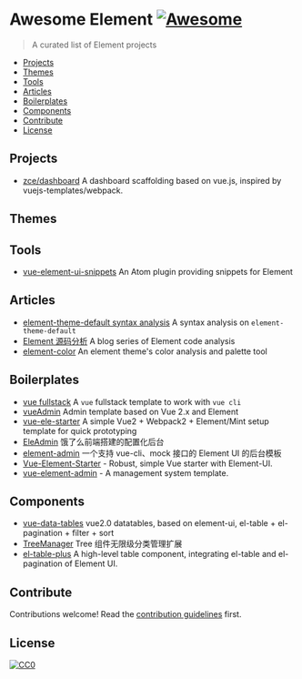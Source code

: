 # Awesome Element [![Awesome](https://cdn.rawgit.com/sindresorhus/awesome/d7305f38d29fed78fa85652e3a63e154dd8e8829/media/badge.svg)](https://github.com/sindresorhus/awesome)

> A curated list of Element projects

<!-- START doctoc generated TOC please keep comment here to allow auto update -->
<!-- DON'T EDIT THIS SECTION, INSTEAD RE-RUN doctoc TO UPDATE -->


- [Projects](#projects)
- [Themes](#themes)
- [Tools](#tools)
- [Articles](#articles)
- [Boilerplates](#boilerplates)
- [Components](#components)
- [Contribute](#contribute)
- [License](#license)

<!-- END doctoc generated TOC please keep comment here to allow auto update -->

## Projects

- [zce/dashboard](https://github.com/zce/dashboard) A dashboard scaffolding based on vue.js, inspired by vuejs-templates/webpack.

## Themes

## Tools

- [vue-element-ui-snippets](https://github.com/solobat/vue-element-ui-snippets) An Atom plugin providing snippets for Element

## Articles

- [element-theme-default syntax analysis](https://github.com/Molunerfinn/theme-default/) A syntax analysis on `element-theme-default`
- [Element 源码分析](http://www.jianshu.com/c/c71f9c127c71) A blog series of Element code analysis
- [element-color](https://github.com/MIKUScallion/element-color) An element theme's color analysis and palette tool

## Boilerplates

- [vue fullstack](https://github.com/erguotou520/vue-fullstack/) A `vue` fullstack template to work with `vue cli`
- [vueAdmin](https://github.com/taylorchen709/vueAdmin/) Admin template based on Vue 2.x and Element
- [vue-ele-starter](https://github.com/jikkai/vue-ele-starter) A simple Vue2 + Webpack2 + Element/Mint setup template for quick prototyping
- [EleAdmin](https://git.oschina.net/bfgdqch/EleAdmin) 饿了么前端搭建的配置化后台
- [element-admin](https://github.com/lynzz/element-admin) 一个支持 vue-cli、mock 接口的 Element UI 的后台模板
- [Vue-Element-Starter](https://github.com/Metnew/vue-element-starter) - Robust, simple Vue starter with Element-UI.
- [vue-element-admin](https://github.com/PanJiaChen/vue-element-admin) - A management system template.

## Components
- [vue-data-tables](https://github.com/njleonzhang/vue-data-tables) vue2.0 datatables, based on element-ui, el-table + el-pagination + filter + sort
- [TreeManager](https://github.com/Kuaizi-co/TreeManager) Tree 组件无限级分类管理扩展
- [el-table-plus](https://github.com/chikara-chan/el-table-plus) A high-level table component, integrating el-table and el-pagination of Element UI.


## Contribute

Contributions welcome! Read the [contribution guidelines](contributing.md) first.

## License

[![CC0](http://i.creativecommons.org/p/zero/1.0/88x31.png)](http://creativecommons.org/publicdomain/zero/1.0/)
